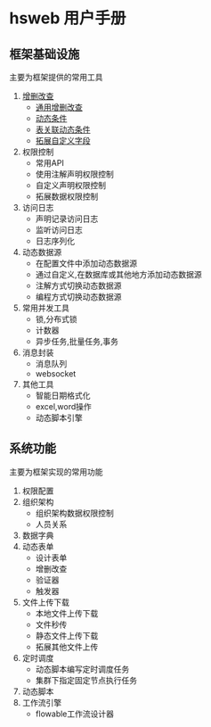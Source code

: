 # hsweb 用户手册

## 框架基础设施
主要为框架提供的常用工具
1. [增删改查](crud)
    * [通用增删改查](crud#通用增删改查)
    * [动态条件](crud#动态条件)
    * [表关联动态条件](crud#表关联)
    * [拓展自定义字段](crud/custom-field.md)
2. 权限控制
    * 常用API
    * 使用注解声明权限控制
    * 自定义声明权限控制
    * 拓展数据权限控制
3. 访问日志
    * 声明记录访问日志
    * 监听访问日志
    * 日志序列化
4. 动态数据源
    * 在配置文件中添加动态数据源
    * 通过自定义,在数据库或其他地方添加动态数据源
    * 注解方式切换动态数据源
    * 编程方式切换动态数据源
5. 常用并发工具
    * 锁,分布式锁
    * 计数器
    * 异步任务,批量任务,事务
6. 消息封装
    * 消息队列
    * websocket
7. 其他工具
    * 智能日期格式化
    * excel,word操作
    * 动态脚本引擎

## 系统功能
主要为框架实现的常用功能
1. 权限配置
2. 组织架构
    * 组织架构数据权限控制
    * 人员关系
3. 数据字典
4. 动态表单
   * 设计表单
   * 增删改查
   * 验证器
   * 触发器
5. 文件上传下载
    * 本地文件上传下载
    * 文件秒传
    * 静态文件上传下载
    * 拓展其他文件上传
6. 定时调度
    * 动态脚本编写定时调度任务
    * 集群下指定固定节点执行任务
7. 动态脚本
8. 工作流引擎
    * flowable工作流设计器
